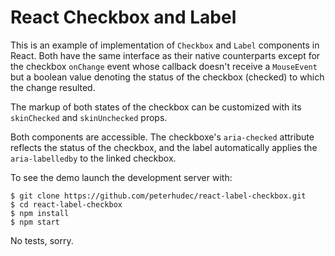 # React Checkbox and Label

This is an example of implementation of `Checkbox` and `Label`
components in React. Both have the same interface as their native
counterparts except for the checkbox `onChange` event whose callback
doesn't receive a `MouseEvent` but a boolean value denoting the status
of the checkbox (checked) to which the change resulted.

The markup of both states of the checkbox can be customized with its
`skinChecked` and `skinUnchecked` props.

Both components are accessible. The checkboxe's `aria-checked`
attribute reflects the status of the checkbox, and the label automatically
applies the `aria-labelledby` to the linked checkbox.

To see the demo launch the development server with:

```
$ git clone https://github.com/peterhudec/react-label-checkbox.git
$ cd react-label-checkbox
$ npm install
$ npm start
```

No tests, sorry.
